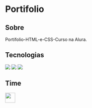 <h1>Portifolio</h1>

<h2>Sobre</h2>
<p>Portifolio-HTML-e-CSS-Curso na Alura.</p>

## Tecnologias
<div>
  <img src="https://img.shields.io/badge/HTML-239120?style=for-the-badge&logo=html5&logoColor=white">
  <img src="https://img.shields.io/badge/CSS-239120?&style=for-the-badge&logo=css3&logoColor=white">
  <img src="https://img.shields.io/badge/JavaScript-F7DF1E?style=for-the-badge&logo=javascript&logoColor=black">
</div>
<h2>Time</h2>
<div>
 <img src="https://avatars.githubusercontent.com/u/66964523?v=4" 
   alt="" size="32" height="32" width="32" data-view-component="true" 
   class="avatar circle"> 
</div>
